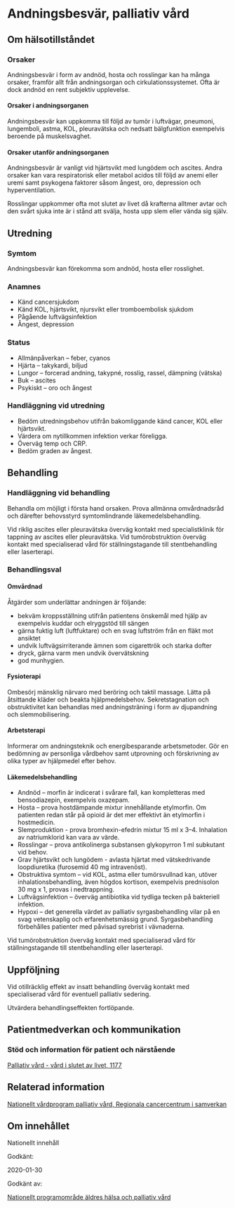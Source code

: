Andningsbesvär, palliativ vård
==============================

Om hälsotillståndet
-------------------

### Orsaker

Andningsbesvär i form av andnöd, hosta och rosslingar kan ha många orsaker, framför allt från andningsorgan och cirkulationssystemet. Ofta är dock andnöd en rent subjektiv upplevelse.

#### Orsaker i andningsorganen

Andningsbesvär kan uppkomma till följd av tumör i luftvägar, pneumoni, lungemboli, astma, KOL, pleuravätska och nedsatt bälgfunktion exempelvis beroende på muskelsvaghet.

#### Orsaker utanför andningsorganen

Andningsbesvär är vanligt vid hjärtsvikt med lungödem och ascites. Andra orsaker kan vara respiratorisk eller metabol acidos till följd av anemi eller uremi samt psykogena faktorer såsom ångest, oro, depression och hyperventilation.

Rosslingar uppkommer ofta mot slutet av livet då krafterna alltmer avtar och den svårt sjuka inte är i stånd att svälja, hosta upp slem eller vända sig själv.

Utredning
---------

### Symtom

Andningsbesvär kan förekomma som andnöd, hosta eller rosslighet.

### Anamnes

*   Känd cancersjukdom
*   Känd KOL, hjärtsvikt, njursvikt eller tromboembolisk sjukdom
*   Pågående luftvägsinfektion
*   Ångest, depression

### Status

*   Allmänpåverkan – feber, cyanos
*   Hjärta – takykardi, biljud
*   Lungor – forcerad andning, takypné, rosslig, rassel, dämpning (vätska)
*   Buk – ascites
*   Psykiskt – oro och ångest

### Handläggning vid utredning

*   Bedöm utredningsbehov utifrån bakomliggande känd cancer, KOL eller hjärtsvikt.
*   Värdera om nytillkommen infektion verkar föreligga.
*   Överväg temp och CRP.
*   Bedöm graden av ångest.

Behandling
----------

### Handläggning vid behandling

Behandla om möjligt i första hand orsaken. Prova allmänna omvårdnadsråd och därefter behovsstyrd symtomlindrande läkemedelsbehandling.

Vid riklig ascites eller pleuravätska överväg kontakt med specialistklinik för tappning av ascites eller pleuravätska. Vid tumörobstruktion överväg kontakt med specialiserad vård för ställningstagande till stentbehandling eller laserterapi.

### Behandlingsval

#### Omvårdnad

Åtgärder som underlättar andningen är följande:

*   bekväm kroppsställning utifrån patientens önskemål med hjälp av exempelvis kuddar och elryggstöd till sängen
*   gärna fuktig luft (luftfuktare) och en svag luftström från en fläkt mot ansiktet
*   undvik luftvägsirriterande ämnen som cigarettrök och starka dofter
*   dryck, gärna varm men undvik övervätskning
*   god munhygien.

#### Fysioterapi

Ombesörj mänsklig närvaro med beröring och taktil massage. Lätta på åtsittande kläder och beakta hjälpmedelsbehov. Sekretstagnation och obstruktivitet kan behandlas med andningsträning i form av djupandning och slemmobilisering.

#### Arbetsterapi

Informerar om andningsteknik och energibesparande arbetsmetoder. Gör en bedömning av personliga vårdbehov samt utprovning och förskrivning av olika typer av hjälpmedel efter behov.

#### Läkemedelsbehandling

*   Andnöd – morfin är indicerat i svårare fall, kan kompletteras med bensodiazepin, exempelvis oxazepam.
*   Hosta – prova hostdämpande mixtur innehållande etylmorfin. Om patienten redan står på opioid är det mer effektivt än etylmorfin i hostmedicin.
*   Slemproduktion - prova bromhexin-efedrin mixtur 15 ml x 3–4. Inhalation av natriumklorid kan vara av värde.
*   Rosslingar – prova antikolinerga substansen glykopyrron 1 ml subkutant vid behov.
*   Grav hjärtsvikt och lungödem - avlasta hjärtat med vätskedrivande loopdiuretika (furosemid 40 mg intravenöst).
*   Obstruktiva symtom – vid KOL, astma eller tumörsvullnad kan, utöver inhalationsbehandling, även högdos kortison, exempelvis prednisolon 30 mg x 1, provas i nedtrappning.
*   Luftvägsinfektion – överväg antibiotika vid tydliga tecken på bakteriell infektion.
*   Hypoxi – det generella värdet av palliativ syrgasbehandling vilar på en svag vetenskaplig och erfarenhetsmässig grund. Syrgasbehandling förbehålles patienter med påvisad syrebrist i vävnaderna.

Vid tumörobstruktion överväg kontakt med specialiserad vård för ställningstagande till stentbehandling eller laserterapi.

Uppföljning
-----------

Vid otillräcklig effekt av insatt behandling överväg kontakt med specialiserad vård för eventuell palliativ sedering.

Utvärdera behandlingseffekten fortlöpande.

Patientmedverkan och kommunikation
----------------------------------

### Stöd och information för patient och närstående

[Palliativ vård - vård i slutet av livet, 1177](https://www.1177.se/behandling--hjalpmedel/vard-i-slutet-av-livet/palliativ-vard--att-forlanga-livet-eller-lindra-symtom/)

Relaterad information
---------------------

[Nationellt vårdprogram palliativ vård, Regionala cancercentrum i samverkan](https://cancercentrum.se/samverkan/vara-uppdrag/palliativ-vard/vardprogram/)

Om innehållet
-------------

Nationellt innehåll

Godkänt:

2020-01-30

Godkänt av:

[Nationellt programområde äldres hälsa och palliativ vård](https://kunskapsstyrningvard.se/kunskapsstyrningvard/programomradenochsamverkansgrupper/nationellaprogramomraden/npoaldreshalsaochpalliativvard.56466.html)
